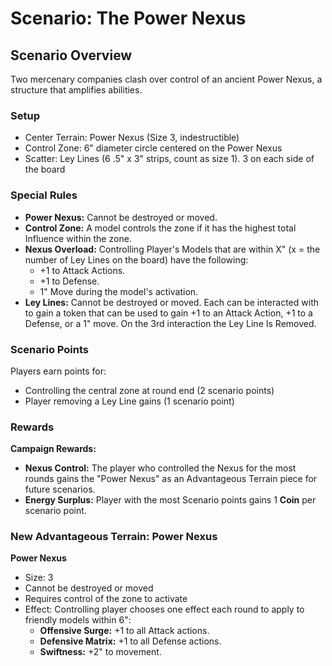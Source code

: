 # Scenario: The Power Nexus

## Scenario Overview

Two mercenary companies clash over control of an ancient Power Nexus, a structure that amplifies abilities.

### Setup

- Center Terrain: Power Nexus (Size 3, indestructible)
- Control Zone: 6" diameter circle centered on the Power Nexus
- Scatter: Ley Lines (6 .5" x 3" strips, count as size 1). 3 on each side of the board

### Special Rules

- **Power Nexus:** Cannot be destroyed or moved.
- **Control Zone:** A model controls the zone if it has the highest total Influence within the zone.
- **Nexus Overload:** Controlling Player's Models that are within X" (x = the number of Ley Lines on the board) have the following:
  - +1 to Attack Actions.
  - +1 to Defense.
  - 1" Move during the model's activation.
- **Ley Lines:** Cannot be destroyed or moved. Each can be interacted with to gain a token that can be used to gain +1 to an Attack Action, +1 to a Defense, or a 1" move. On the 3rd interaction the Ley Line Is Removed.

### Scenario Points

Players earn points for:
- Controlling the central zone at round end (2 scenario points)
- Player removing a Ley Line gains (1 scenario point)

### Rewards

**Campaign Rewards:**
- **Nexus Control:** The player who controlled the Nexus for the most rounds gains the "Power Nexus" as an Advantageous Terrain piece for future scenarios.
- **Energy Surplus:** Player with the most Scenario points gains 1 **Coin** per scenario point.

### New Advantageous Terrain: Power Nexus

**Power Nexus**
- Size: 3
- Cannot be destroyed or moved
- Requires control of the zone to activate
- Effect: Controlling player chooses one effect each round to apply to friendly models within 6":
    - **Offensive Surge:** +1 to all Attack actions.
    - **Defensive Matrix:** +1 to all Defense actions.
    - **Swiftness:** +2" to movement.